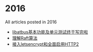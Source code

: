 # 2016

All articles posted in 2016

* [libatbus基本功能及单元测试终于写完啦](libatbus基本功能及单元测试终于写完啦.md)
* [理解Raft算法](理解Raft算法.md)
* [接入letsencrypt和全面启用HTTP2](接入letsencrypt和全面启用HTTP2.md)